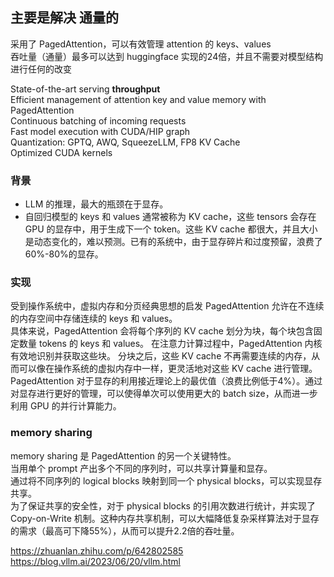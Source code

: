 ## 主要是解决 通量的   


采用了 PagedAttention，可以有效管理 attention 的 keys、values    
吞吐量（通量）最多可以达到 huggingface 实现的24倍，并且不需要对模型结构进行任何的改变

State-of-the-art serving **throughput**         
Efficient management of attention key and value memory with PagedAttention    
Continuous batching of incoming requests   
Fast model execution with CUDA/HIP graph    
Quantization: GPTQ, AWQ, SqueezeLLM, FP8 KV Cache    
Optimized CUDA kernels    


### 背景   
+ LLM 的推理，最大的瓶颈在于显存。
+ 自回归模型的 keys 和 values 通常被称为 KV cache，这些 tensors 会存在 GPU 的显存中，用于生成下一个 token。这些 KV cache 都很大，并且大小是动态变化的，难以预测。已有的系统中，由于显存碎片和过度预留，浪费了60%-80%的显存。

### 实现  
受到操作系统中，虚拟内存和分页经典思想的启发 PagedAttention 允许在不连续的内存空间中存储连续的 keys 和 values。   
具体来说，PagedAttention 会将每个序列的 KV cache 划分为块，每个块包含固定数量 tokens 的 keys 和 values。 在注意力计算过程中，PagedAttention 内核有效地识别并获取这些块。
分块之后，这些 KV cache 不再需要连续的内存，从而可以像在操作系统的虚拟内存中一样，更灵活地对这些 KV cache 进行管理。
PagedAttention 对于显存的利用接近理论上的最优值（浪费比例低于4%）。通过对显存进行更好的管理，可以使得单次可以使用更大的 batch size，从而进一步利用 GPU 的并行计算能力。

### memory sharing   
memory sharing 是 PagedAttention 的另一个关键特性。  
当用单个 prompt 产出多个不同的序列时，可以共享计算量和显存。  
通过将不同序列的 logical blocks 映射到同一个 physical blocks，可以实现显存共享。    
为了保证共享的安全性，对于 physical blocks 的引用次数进行统计，并实现了 Copy-on-Write 机制。这种内存共享机制，可以大幅降低复杂采样算法对于显存的需求（最高可下降55%），从而可以提升2.2倍的吞吐量。   

https://zhuanlan.zhihu.com/p/642802585     
https://blog.vllm.ai/2023/06/20/vllm.html   
